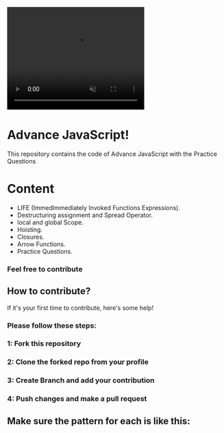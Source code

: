 <video width="320" height="240" autoplay loop muted>
  <source src="movie.mp4" type="video/mp4" />
</video>
<img loop="https://user-images.githubusercontent.com/96164867/236640417-b98f4c8a-d442-4546-a3bc-6749a2f28846.mp4">

# Advance JavaScript!
This repository contains the code of Advance JavaScript with the Practice Questions   
#  Content
* LIFE (ImmedImmediately Invoked Functions Expressions).
* Destructuring assignment and Spread Operator.
* local and global Scope.
* Hoisting.
* Closures.
* Arrow Functions.
* Practice Questions.

### Feel free to contribute 
## How to contribute?
If it's your first time to contribute, here's some help!
### Please follow these steps:
### 1: Fork this repository
### 2: Clone the forked repo from your profile
### 3: Create Branch and add your contribution
### 4: Push changes and make a pull request

## Make sure the pattern for each is like this:


